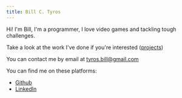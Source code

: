 ```yaml
---
title: Bill C. Tyros
---
```

Hi! I'm Bill, I'm a programmer, I love video games and tackling tough challenges.

Take a look at the work I've done if you're interested ([projects](/projects.html))

You can contact me by email at <tyros.bill@gmail.com>

You can find me on these platforms:

- [Github](https://github.com/keikakub)
- [LinkedIn](https://www.linkedin.com/in/billtyros/)



